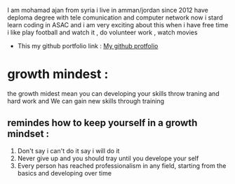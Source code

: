 I am mohamad ajan from syria i live in amman/jordan since 2012 have deploma degree with tele comunication and computer network now i stard learn coding in ASAC and i am very exciting about this when i have free time i like play football and watch it , do volunteer work , watch movies
* This my github portfolio link :
[My github protfolio](https://github.com/Mohamadajan)

# growth mindest :
the growth midest mean you can developing your skills throw traning and hard work and We can gain new skills through training
## remindes how to keep yourself in a growth mindset :
1. Don't say i can't do it say i will do it 
2. Never give up and you should tray until you develope your self 
3. Every person has reached professionalism in any field, starting from the basics and developing over time
